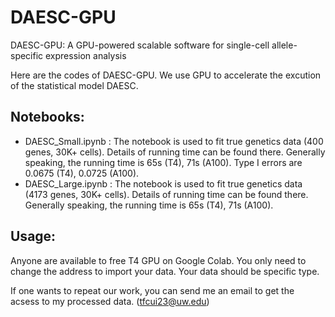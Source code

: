 # DAESC-GPU
DAESC-GPU: A GPU-powered scalable software for single-cell allele-specific expression analysis

Here are the codes of DAESC-GPU. We use GPU to accelerate the excution of the statistical model DAESC. 

## Notebooks:
* DAESC_Small.ipynb : The notebook is used to fit true genetics data (400 genes, 30K+ cells). Details of running time can be found there. Generally speaking, the running time is 65s (T4), 71s (A100). Type I errors are 0.0675 (T4), 0.0725 (A100).
* DAESC_Large.ipynb : The notebook is used to fit true genetics data (4173 genes, 30K+ cells). Details of running time can be found there. Generally speaking, the running time is 65s (T4), 71s (A100).

## Usage: 
Anyone are available to free T4 GPU on Google Colab. You only need to change the address to import your data. Your data should be specific type. 

If one wants to repeat our work, you can send me an email to get the acsess to my processed data.  (tfcui23@uw.edu)
